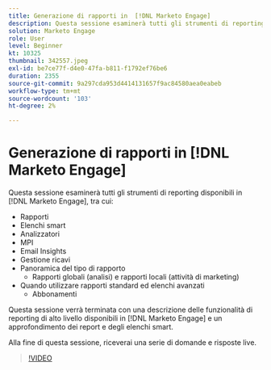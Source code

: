 ```yaml
---
title: Generazione di rapporti in  [!DNL Marketo Engage]
description: Questa sessione esaminerà tutti gli strumenti di reporting disponibili in [!DNL Marketo Engage] , inclusi gli analizzatori MPI di Reports Smart List Analyzer per approfondimenti e-mail
solution: Marketo Engage
role: User
level: Beginner
kt: 10325
thumbnail: 342557.jpeg
exl-id: be7ce77f-d4e0-47fa-b811-f1792ef76be6
duration: 2355
source-git-commit: 9a297cda953d4414131657f9ac84580aea0eabeb
workflow-type: tm+mt
source-wordcount: '103'
ht-degree: 2%

---
```


# Generazione di rapporti in [!DNL Marketo Engage]

Questa sessione esaminerà tutti gli strumenti di reporting disponibili in [!DNL Marketo Engage], tra cui:

* Rapporti
* Elenchi smart
* Analizzatori
* MPI
* Email Insights
* Gestione ricavi
* Panoramica del tipo di rapporto
   * Rapporti globali (analisi) e rapporti locali (attività di marketing)
* Quando utilizzare rapporti standard ed elenchi avanzati
   * Abbonamenti

Questa sessione verrà terminata con una descrizione delle funzionalità di reporting di alto livello disponibili in [!DNL Marketo Engage] e un approfondimento dei report e degli elenchi smart.

Alla fine di questa sessione, riceverai una serie di domande e risposte live.

>[!VIDEO](https://video.tv.adobe.com/v/342557/?quality=12&learn=on)
